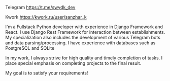 Telegram
https://t.me/swydk_dev

Kwork 
https://kwork.ru/user/sanzhar_k
 

I'm a Fullstack Python developer with experience in Django Framework and React. 
I use Django Rest Framework for interaction between establishments.
My specialization also includes the development of various Telegram bots and data parsing/processing.
I have experience with databases such as PostgreSQL and SQLite


In my work, I always strive for high quality and timely completion of tasks.
I place special emphasis on completing projects to the final result.

My goal is to satisfy your requirements!
